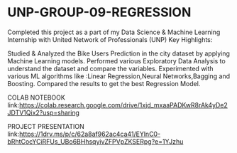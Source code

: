# UNP-GROUP-09-REGRESSION
Completed this project as a part of my Data Science & Machine Learning Internship with United Network of Professionals (UNP) Key Highlights:

Studied & Analyzed the Bike Users Prediction in the city dataset by applying Machine Learning models. Performed various Exploratory Data Analysis to understand the dataset and compare the variables. Experimented with various ML algorithms like :Linear Regression,Neural Networks,Bagging and Boosting. Compared the results to get the best Regression Model.

COLAB NOTEBOOK link:https://colab.research.google.com/drive/1xjd_mxaaPADKwR8rAk4yDe2JDTV1Qix2?usp=sharing

PROJECT PRESENTATION link:https://1drv.ms/p/c/62a8af962ac4ca41/EYlnC0-bRhtCocYCiRFUs_UBo6BHhsqyivZFPVpZKSERpg?e=1YJzhu
